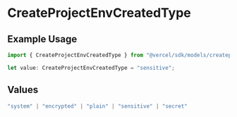 # CreateProjectEnvCreatedType

## Example Usage

```typescript
import { CreateProjectEnvCreatedType } from "@vercel/sdk/models/createprojectenvop.js";

let value: CreateProjectEnvCreatedType = "sensitive";
```

## Values

```typescript
"system" | "encrypted" | "plain" | "sensitive" | "secret"
```